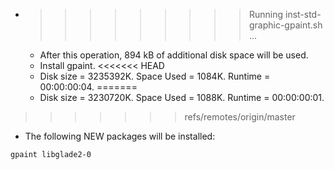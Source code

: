 * >>>>>>>>> Running inst-std-graphic-gpaint.sh ...
  * After this operation, 894 kB of additional disk space will be used.
  * Install gpaint.
<<<<<<< HEAD
  * Disk size = 3235392K. Space Used = 1084K. Runtime = 00:00:00:04.
=======
  * Disk size = 3230720K. Space Used = 1088K. Runtime = 00:00:00:01.
>>>>>>> refs/remotes/origin/master
  * The following NEW packages will be installed:
  ```bash
gpaint libglade2-0
  ```
